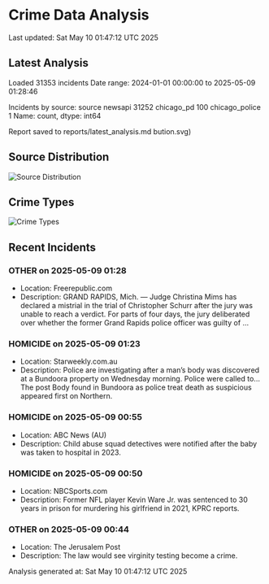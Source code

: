 # Crime Data Analysis
Last updated: Sat May 10 01:47:12 UTC 2025

## Latest Analysis

Loaded 31353 incidents
Date range: 2024-01-01 00:00:00 to 2025-05-09 01:28:46

Incidents by source:
source
newsapi           31252
chicago_pd          100
chicago_police        1
Name: count, dtype: int64

Report saved to reports/latest_analysis.md
bution.svg)

## Source Distribution
![Source Distribution](images/source_distribution.svg)

## Crime Types
![Crime Types](images/crime_types.svg)

## Recent Incidents

### OTHER on 2025-05-09 01:28
- Location: Freerepublic.com
- Description: GRAND RAPIDS, Mich. — Judge Christina Mims has declared a mistrial in the trial of Christopher Schurr after the jury was unable to reach a verdict. For parts of four days, the jury deliberated over whether the former Grand Rapids police officer was guilty of …


### HOMICIDE on 2025-05-09 01:23
- Location: Starweekly.com.au
- Description: Police are investigating after a man’s body was discovered at a Bundoora property on Wednesday morning. Police were called to...
The post Body found in Bundoora as police treat death as suspicious appeared first on Northern.


### HOMICIDE on 2025-05-09 00:55
- Location: ABC News (AU)
- Description: Child abuse squad detectives were notified after the baby was taken to hospital in 2023.


### HOMICIDE on 2025-05-09 00:50
- Location: NBCSports.com
- Description: Former NFL player Kevin Ware Jr. was sentenced to 30 years in prison for murdering his girlfriend in 2021, KPRC reports.


### OTHER on 2025-05-09 00:44
- Location: The Jerusalem Post
- Description: The law would see virginity testing become a crime.

Analysis generated at: Sat May 10 01:47:12 UTC 2025
